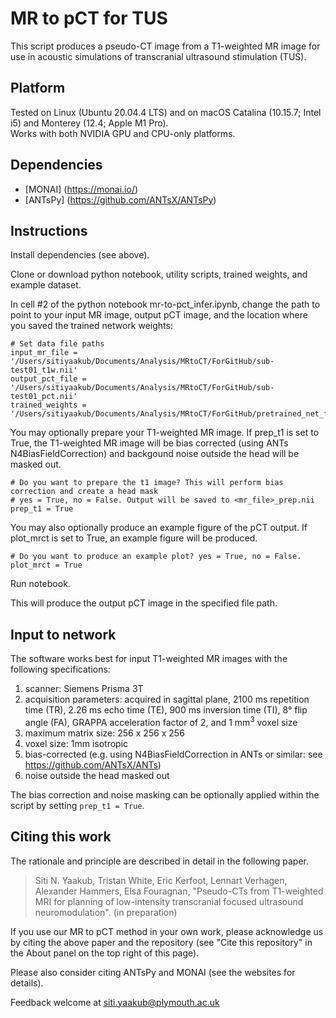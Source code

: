 # MR to pCT for TUS

This script produces a pseudo-CT image from a T1-weighted MR image for use in acoustic simulations of transcranial ultrasound stimulation (TUS).


## Platform

Tested on Linux (Ubuntu 20.04.4 LTS) and on macOS Catalina (10.15.7; Intel i5) and Monterey (12.4; Apple M1 Pro).  
Works with both NVIDIA GPU and CPU-only platforms.


## Dependencies

* [MONAI] (https://monai.io/)
* [ANTsPy] (https://github.com/ANTsX/ANTsPy)


## Instructions

Install dependencies (see above). 

Clone or download python notebook, utility scripts, trained weights, and example dataset. 

In cell #2 of the python notebook mr-to-pct_infer.ipynb, change the path to point to your input MR image, output pCT image, and the location where you saved the trained network weights:
```
# Set data file paths
input_mr_file = '/Users/sitiyaakub/Documents/Analysis/MRtoCT/ForGitHub/sub-test01_t1w.nii'
output_pct_file = '/Users/sitiyaakub/Documents/Analysis/MRtoCT/ForGitHub/sub-test01_pct.nii'
trained_weights = '/Users/sitiyaakub/Documents/Analysis/MRtoCT/ForGitHub/pretrained_net_final_20220825.pth'
```

You may optionally prepare your T1-weighted MR image. If prep_t1 is set to True, the T1-weighted MR image will be bias corrected (using ANTs N4BiasFieldCorrection) and backgound noise outside the head will be masked out.
```
# Do you want to prepare the t1 image? This will perform bias correction and create a head mask
# yes = True, no = False. Output will be saved to <mr_file>_prep.nii
prep_t1 = True
```

You may also optionally produce an example figure of the pCT output. If plot_mrct is set to True, an example figure will be produced. 
```
# Do you want to produce an example plot? yes = True, no = False. 
plot_mrct = True
```

Run notebook.

This will produce the output pCT image in the specified file path.


## Input to network

The software works best for input T1-weighted MR images with the following specifications:
1) scanner: Siemens Prisma 3T
2) acquisition parameters: acquired in sagittal plane, 2100 ms repetition time (TR), 2.26 ms echo time (TE), 900 ms inversion time (TI), 8° flip angle (FA), GRAPPA acceleration factor of 2, and 1 mm<sup>3</sup> voxel size
2) maximum matrix size: 256 x 256 x 256
3) voxel size: 1mm isotropic
4) bias-corrected (e.g. using N4BiasFieldCorrection in ANTs or similar: see https://github.com/ANTsX/ANTs)
5) noise outside the head masked out

The bias correction and noise masking can be optionally applied within the script by setting `prep_t1 = True`.


## Citing this work

The rationale and principle are described in detail in the following paper.

>    Siti N. Yaakub, Tristan White, Eric Kerfoot, Lennart Verhagen, Alexander Hammers, Elsa Fouragnan, 
>    "Pseudo-CTs from T1-weighted MRI for planning of low-intensity transcranial focused ultrasound neuromodulation". (in preparation)

If you use our MR to pCT method in your own work, please acknowledge us by citing the above paper and the repository (see "Cite this repository" in the About panel on the top right of this page).

Please also consider citing ANTsPy and MONAI (see the websites for details).

Feedback welcome at siti.yaakub@plymouth.ac.uk
